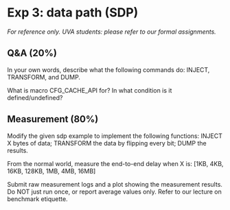 # Exp 3: data path (SDP)

*For reference only. UVA students: please refer to our formal assignments.* 

## Q&A (20%)

In your own words, describe what the following commands do: INJECT, TRANSFORM, and DUMP. 

What is macro CFG_CACHE_API for? In what condition is it defined/undefined? 

## Measurement (80%)

Modify the given sdp example to implement the following functions: INJECT X bytes of data; TRANSFORM the data by flipping every bit; DUMP the results. 

From the normal world, measure the end-to-end delay when X is: [1KB, 4KB, 16KB, 128KB, 1MB, 4MB, 16MB]

Submit raw measurement logs and a plot showing the measurement results. Do NOT just run once, or report average values only. Refer to our lecture on benchmark etiquette. 








